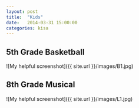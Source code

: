 ```yaml
---
layout: post
title:  "Kids"
date:   2014-03-31 15:00:00
categories: kisa
---
```


5th Grade Basketball
--------------------
![My helpful screenshot]({{ site.url }}/images/B1.jpg)

8th Grade Musical
-----------------

![My helpful screenshot]({{ site.url }}/images/L1.jpg)
